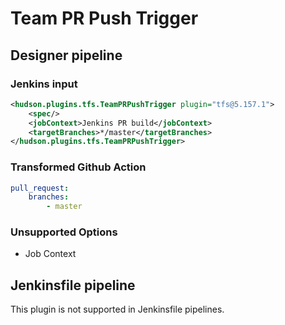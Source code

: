 # Team PR Push Trigger

## Designer pipeline

### Jenkins input

```xml
<hudson.plugins.tfs.TeamPRPushTrigger plugin="tfs@5.157.1">
    <spec/>
    <jobContext>Jenkins PR build</jobContext>
    <targetBranches>*/master</targetBranches>
</hudson.plugins.tfs.TeamPRPushTrigger>
```

### Transformed Github Action

```yaml
pull_request:
    branches:
        - master
```

### Unsupported Options

- Job Context

## Jenkinsfile pipeline

This plugin is not supported in Jenkinsfile pipelines.
